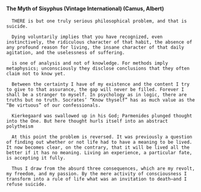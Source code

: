 #### The Myth of Sisyphus (Vintage International) (Camus, Albert)
      THERE is but one truly serious philosophical problem, and that is suicide.

      Dying voluntarily implies that you have recognized, even instinctively, the ridiculous character of that habit, the absence of any profound reason for living, the insane character of that daily agitation, and the uselessness of suffering.

      is one of analysis and not of knowledge. For methods imply metaphysics; unconsciously they disclose conclusions that they often claim not to know yet.

      Between the certainty I have of my existence and the content I try to give to that assurance, the gap will never be filled. Forever I shall be a stranger to myself. In psychology as in logic, there are truths but no truth. Socrates’ “Know thyself” has as much value as the “Be virtuous” of our confessionals.

      Kierkegaard was swallowed up in his God; Parmenides plunged thought into the One. But here thought hurls itself into an abstract polytheism

      At this point the problem is reversed. It was previously a question of finding out whether or not life had to have a meaning to be lived. It now becomes clear, on the contrary, that it will be lived all the better if it has no meaning. Living an experience, a particular fate, is accepting it fully.

      Thus I draw from the absurd three consequences, which are my revolt, my freedom, and my passion. By the mere activity of consciousness I transform into a rule of life what was an invitation to death—and I refuse suicide.

